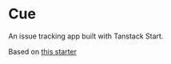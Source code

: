 # Cue

An issue tracking app built with Tanstack Start.

Based on [this starter](https://github.com/ally-ahmed/tss-app)